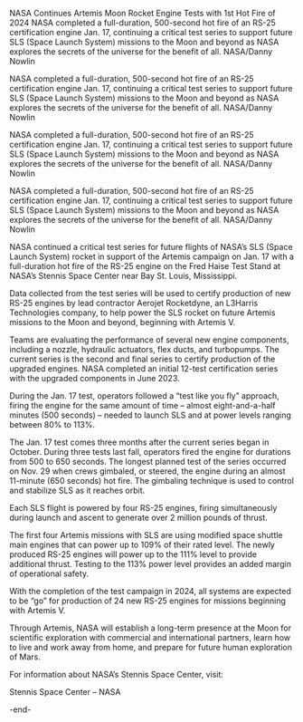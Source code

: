 NASA Continues Artemis Moon Rocket Engine Tests with 1st Hot Fire of 2024 
 NASA completed a full-duration, 500-second hot fire of an RS-25 certification engine Jan. 17, continuing a critical test series to support future SLS (Space Launch System) missions to the Moon and beyond as NASA explores the secrets of the universe for the benefit of all. NASA/Danny Nowlin

NASA completed a full-duration, 500-second hot fire of an RS-25 certification engine Jan. 17, continuing a critical test series to support future SLS (Space Launch System) missions to the Moon and beyond as NASA explores the secrets of the universe for the benefit of all. NASA/Danny Nowlin

NASA completed a full-duration, 500-second hot fire of an RS-25 certification engine Jan. 17, continuing a critical test series to support future SLS (Space Launch System) missions to the Moon and beyond as NASA explores the secrets of the universe for the benefit of all. NASA/Danny Nowlin

NASA completed a full-duration, 500-second hot fire of an RS-25 certification engine Jan. 17, continuing a critical test series to support future SLS (Space Launch System) missions to the Moon and beyond as NASA explores the secrets of the universe for the benefit of all. NASA/Danny Nowlin

NASA continued a critical test series for future flights of NASA’s SLS (Space Launch System) rocket in support of the Artemis campaign on Jan. 17 with a full-duration hot fire of the RS-25 engine on the Fred Haise Test Stand at NASA’s Stennis Space Center near Bay St. Louis, Mississippi.

Data collected from the test series will be used to certify production of new RS-25 engines by lead contractor Aerojet Rocketdyne, an L3Harris Technologies company, to help power the SLS rocket on future Artemis missions to the Moon and beyond, beginning with Artemis V.

Teams are evaluating the performance of several new engine components, including a nozzle, hydraulic actuators, flex ducts, and turbopumps. The current series is the second and final series to certify production of the upgraded engines. NASA completed an initial 12-test certification series with the upgraded components in June 2023.

During the Jan. 17 test, operators followed a “test like you fly” approach, firing the engine for the same amount of time – almost eight-and-a-half minutes (500 seconds) – needed to launch SLS and at power levels ranging between 80% to 113%.

The Jan. 17 test comes three months after the current series began in October. During three tests last fall, operators fired the engine for durations from 500 to 650 seconds. The longest planned test of the series occurred on Nov. 29 when crews gimbaled, or steered, the engine during an almost 11-minute (650 seconds) hot fire. The gimbaling technique is used to control and stabilize SLS as it reaches orbit.

Each SLS flight is powered by four RS-25 engines, firing simultaneously during launch and ascent to generate over 2 million pounds of thrust.

The first four Artemis missions with SLS are using modified space shuttle main engines that can power up to 109% of their rated level. The newly produced RS-25 engines will power up to the 111% level to provide additional thrust. Testing to the 113% power level provides an added margin of operational safety.

With the completion of the test campaign in 2024, all systems are expected to be “go” for production of 24 new RS-25 engines for missions beginning with Artemis V.

Through Artemis, NASA will establish a long-term presence at the Moon for scientific exploration with commercial and international partners, learn how to live and work away from home, and prepare for future human exploration of Mars.

For information about NASA’s Stennis Space Center, visit:

Stennis Space Center – NASA

-end-